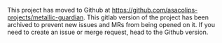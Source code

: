 This project has moved to Github at https://github.com/asacolips-projects/metallic-guardian. This gitlab version of the project has been archived to prevent new issues and MRs from being opened on it. If you need to create an issue or merge request, head to the Github version.